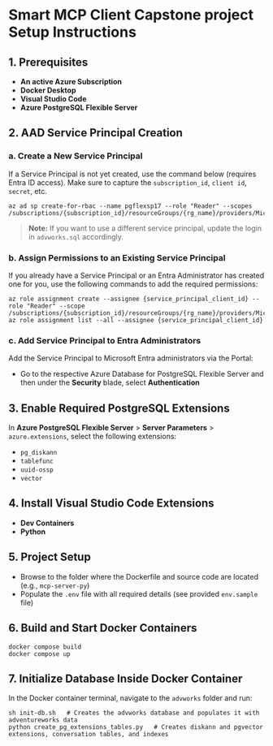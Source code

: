# Smart MCP Client Capstone project Setup Instructions

## 1. Prerequisites
- **An active Azure Subscription**
- **Docker Desktop**
- **Visual Studio Code**
- **Azure PostgreSQL Flexible Server**

## 2. AAD Service Principal Creation

### a. Create a New Service Principal
If a Service Principal is not yet created, use the command below (requires Entra ID access). Make sure to capture the `subscription_id`, `client id`, `secret`, etc.

```
az ad sp create-for-rbac --name pgflexsp17 --role "Reader" --scopes /subscriptions/{subscription_id}/resourceGroups/{rg_name}/providers/Microsoft.DBforPostgreSQL/flexibleServers/{postgresflexservername}
```
> **Note:** If you want to use a different service principal, update the login in `advworks.sql` accordingly.

### b. Assign Permissions to an Existing Service Principal
If you already have a Service Principal or an Entra Administrator has created one for you, use the following commands to add the required permissions:

```
az role assignment create --assignee {service_principal_client_id} --role "Reader" --scope /subscriptions/{subscription_id}/resourceGroups/{rg_name}/providers/Microsoft.DBforPostgreSQL/flexibleServers/{postgresflexservername}
az role assignment list --all --assignee {service_principal_client_id}
```

### c. Add Service Principal to Entra Administrators
Add the Service Principal to Microsoft Entra administrators via the Portal:
- Go to the respective Azure Database for PostgreSQL Flexible Server and then under the **Security** blade, select **Authentication**

## 3. Enable Required PostgreSQL Extensions
In **Azure PostgreSQL Flexible Server** > **Server Parameters** > `azure.extensions`, select the following extensions:
- `pg_diskann`
- `tablefunc`
- `uuid-ossp`
- `vector`

## 4. Install Visual Studio Code Extensions
- **Dev Containers**
- **Python**

## 5. Project Setup
- Browse to the folder where the Dockerfile and source code are located (e.g., `mcp-server-py`)
- Populate the `.env` file with all required details (see provided `env.sample` file)

## 6. Build and Start Docker Containers
```
docker compose build
docker compose up
```

## 7. Initialize Database Inside Docker Container
In the Docker container terminal, navigate to the `advworks` folder and run:

```
sh init-db.sh   # Creates the advworks database and populates it with adventureworks data
python create_pg_extensions_tables.py   # Creates diskann and pgvector extensions, conversation tables, and indexes
```
